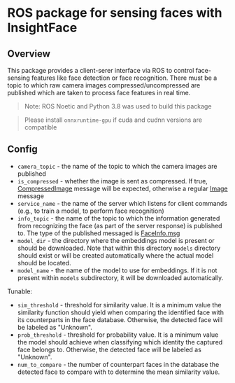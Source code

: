 # ROS package for sensing faces with InsightFace

## Overview

This package provides a client-serer interface via ROS to control face-sensing features like face detection or face recognition. There must be a topic to which raw camera images compressed/uncompressed are published which are taken to process face features in real time.

> Note: ROS Noetic and Python 3.8 was used to build this package

> Please install `onnxruntime-gpu` if cuda and cudnn versions are compatible

## Config
* `camera_topic` - the name of the topic to which the camera images are published
* `is_compressed` - whether the image is sent as compressed. If true, [CompressedImage](http://docs.ros.org/en/noetic/api/sensor_msgs/html/msg/CompressedImage.html) message will be expected, otherwise a regular [Image](http://docs.ros.org/en/noetic/api/sensor_msgs/html/msg/Image.html) message
* `service_name` - the name of the server which listens for client commands (e.g., to train a model, to perform face recognition)
* `info_topic` - the name of the topic to which the information generated from recognizing the face (as part of the server response) is published to. The type of the published messaged is [FaceInfo.msg](msg/FaceInfo.msg)
* `model_dir` - the directory where the embeddings model is present or should be downloaded. Note that within this directory `models` directory should exist or will be created automatically where the actual model should be located.
* `model_name` - the name of the model to use for embeddings. If it is not present within `models` subdirectory, it will be downloaded automatically.

Tunable:
* `sim_threshold` - threshold for similarity value. It is a minimum value the similarity function should yield when comparing the identified face with its counterparts in the face database. Otherwise, the detected face will be labeled as "Unknown".
* `prob_threshold` - threshold for probability value. It is a minimum value the model should achieve when classifying which identity the captured face belongs to. Otherwise, the detected face will be labeled as "Unknown".
* `num_to_compare` - the number of counterpart faces in the database the detected face to compare with to determine the mean similarity value.
